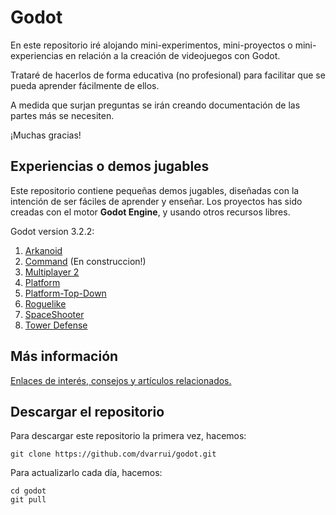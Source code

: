 
# Godot

En este repositorio iré alojando mini-experimentos, mini-proyectos o mini-experiencias en relación a la creación de videojuegos con Godot.

Trataré de hacerlos de forma educativa (no profesional) para facilitar que se pueda aprender fácilmente de ellos.

A medida que surjan preguntas se irán creando documentación de las partes más se necesiten.

¡Muchas gracias!

## Experiencias o demos jugables

Este repositorio contiene pequeñas demos jugables, diseñadas con la intención de ser fáciles de aprender y enseñar. Los proyectos has sido creadas con el motor **Godot Engine**, y usando otros recursos libres.

Godot version 3.2.2:
1. [Arkanoid](docs/game-index.md#arkanoid)
1. [Command](2d/command) (En construccion!)
1. [Multiplayer 2](docs/game-index.md#multiplayer-2)
1. [Platform](docs/game-index.md#platform)
1. [Platform-Top-Down](docs/game-index.md#platform-top-down)
1. [Roguelike](docs/game-index.md#roguelike)
1. [SpaceShooter](docs/game-index.md#spaceshooter)
1. [Tower Defense](docs/game-index.md#tower-defense)

## Más información

[Enlaces de interés, consejos y artículos relacionados.](docs/README.md)

## Descargar el repositorio

Para descargar este repositorio la primera vez, hacemos:
```
git clone https://github.com/dvarrui/godot.git
```

Para actualizarlo cada día, hacemos:
```
cd godot
git pull
```
